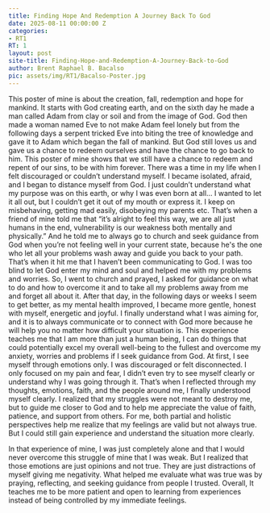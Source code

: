 ```yaml
---
title: Finding Hope And Redemption A Journey Back To God
date: 2025-08-11 00:00:00 Z
categories:
- RT1
RT: 1
layout: post
site-title: Finding-Hope-and-Redemption-A-Journey-Back-to-God
author: Brent Raphael B. Bacalso
pic: assets/img/RT1/Bacalso-Poster.jpg
---
```


This poster of mine is about the creation, fall, redemption and hope for mankind. It starts with God creating earth, and on the sixth day he made a man called Adam from clay or soil and from the image of God. God then made a woman named Eve to not make Adam feel lonely but from the following days a serpent tricked Eve into biting the tree of knowledge and gave it to Adam which began the fall of mankind. But God still loves us and gave us a chance to redeem ourselves and have the chance to go back to him. This poster of mine shows that we still have a chance to redeem and repent of our sins, to be with him forever.
There was a time in my life when I felt discouraged or couldn’t understand myself. I became isolated, afraid, and I began to distance myself from God. I just couldn’t understand what my purpose was on this earth, or why I was even born at all… I wanted to let it all out, but I couldn’t get it out of my mouth or express it. I keep on misbehaving, getting mad easily, disobeying my parents etc. That’s when a friend of mine told me that “it’s alright to feel this way, we are all just humans in the end, vulnerability is our weakness both mentally and physically.” And he told me to always go to church and seek guidance from God when you’re not feeling well in your current state, because he's the one who let all your problems wash away and guide you back to your path. That’s when it hit me that I haven’t been communicating to God. I was too blind to let God enter my mind and soul and helped me with my problems and worries. So, I went to church and prayed, I asked for guidance on what to do and how to overcome it and to take all my problems away from me and forget all about it. After that day, in the following days or weeks I seem to get better, as my mental health improved, I became more gentle, honest with myself, energetic and joyful. I finally understand what I was aiming for, and it is to always communicate or to connect with God more because he will help you no matter how difficult your situation is. This experience teaches me that I am more than just a human being, I can do things that could potentially excel my overall well-being to the fullest and overcome my anxiety, worries and problems if I seek guidance from God. 
At first, I see myself through emotions only. I was discouraged or felt disconnected. I only focused on my pain and fear, I didn’t even try to see myself clearly or understand why I was going through it. That’s when I reflected through my thoughts, emotions, faith, and the people around me, I finally understood myself clearly. I realized that my struggles were not meant to destroy me, but to guide me closer to God and to help me appreciate the value of faith, patience, and support from others. For me, both partial and holistic perspectives help me realize that my feelings are valid but not always true. But I could still gain experience and understand the situation more clearly. 


In that experience of mine, I was just completely alone and that I would never overcome this struggle of mine that I was weak. But I realized that those emotions are just opinions and not true. They are just distractions of myself giving me negativity. What helped me evaluate what was true was by praying, reflecting, and seeking guidance from people I trusted. Overall, It teaches me to be more patient and open to learning from experiences instead of being controlled by my immediate feelings.

